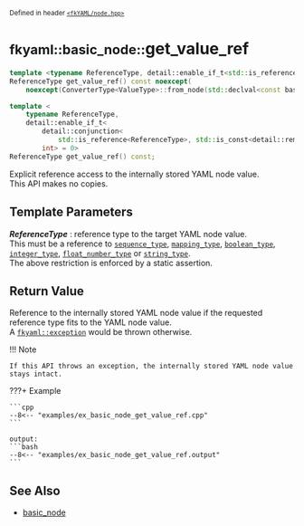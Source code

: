 <small>Defined in header [`<fkYAML/node.hpp>`](https://github.com/fktn-k/fkYAML/blob/develop/include/fkYAML/node.hpp)</small>

# <small>fkyaml::basic_node::</small>get_value_ref

```cpp
template <typename ReferenceType, detail::enable_if_t<std::is_reference<ReferenceType>::value, int> = 0>
ReferenceType get_value_ref() const noexcept(
    noexcept(ConverterType<ValueType>::from_node(std::declval<const basic_node&>(), std::declval<ValueType&>())));

template <
    typename ReferenceType,
    detail::enable_if_t<
        detail::conjunction<
            std::is_reference<ReferenceType>, std::is_const<detail::remove_reference_t<ReferenceType>>>::value,
        int> = 0>
ReferenceType get_value_ref() const;
```

Explicit reference access to the internally stored YAML node value.  
This API makes no copies.  

## **Template Parameters**

***ReferenceType***
:   reference type to the target YAML node value.  
    This must be a reference to [`sequence_type`](sequence_type.md), [`mapping_type`](mapping_type.md), [`boolean_type`](boolean_type.md), [`integer_type`](integer_type.md), [`float_number_type`](float_number_type.md) or [`string_type`](string_type.md).  
    The above restriction is enforced by a static assertion.

## **Return Value**

Reference to the internally stored YAML node value if the requested reference type fits to the YAML node value.  
A [`fkyaml::exception`](../exception/index.md) would be thrown otherwise.  

!!! Note

    If this API throws an exception, the internally stored YAML node value stays intact.

???+ Example

    ```cpp
    --8<-- "examples/ex_basic_node_get_value_ref.cpp"
    ```

    output:
    ```bash
    --8<-- "examples/ex_basic_node_get_value_ref.output"
    ```

## **See Also**

* [basic_node](index.md)
